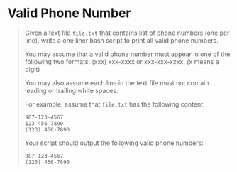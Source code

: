 # Valid Phone Number

> Given a text file `file.txt` that contains list of phone numbers (one per line), write a one liner bash script to print all valid phone numbers.
> 
> You may assume that a valid phone number must appear in one of the following two formats: (xxx) xxx-xxxx or xxx-xxx-xxxx. (x means a digit)
> 
> You may also assume each line in the text file must not contain leading or trailing white spaces.
> 
> For example, assume that `file.txt` has the following content:
> 
> ```
> 987-123-4567
> 123 456 7890
> (123) 456-7890
> ```
> 
> Your script should output the following valid phone numbers:
> 
> ```
> 987-123-4567
> (123) 456-7890
> ```
